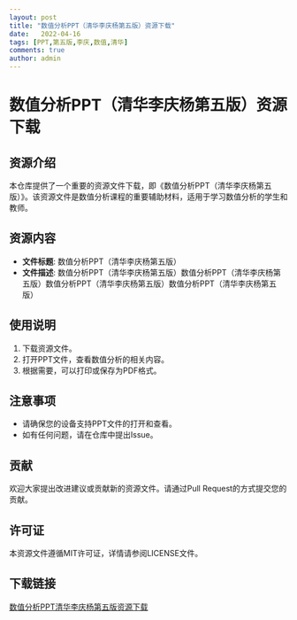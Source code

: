 ```yaml
---
layout: post
title: "数值分析PPT（清华李庆杨第五版）资源下载"
date:   2022-04-16
tags: [PPT,第五版,李庆,数值,清华]
comments: true
author: admin
---
```

# 数值分析PPT（清华李庆杨第五版）资源下载

## 资源介绍

本仓库提供了一个重要的资源文件下载，即《数值分析PPT（清华李庆杨第五版）》。该资源文件是数值分析课程的重要辅助材料，适用于学习数值分析的学生和教师。

## 资源内容

- **文件标题**: 数值分析PPT（清华李庆杨第五版）
- **文件描述**: 数值分析PPT（清华李庆杨第五版）数值分析PPT（清华李庆杨第五版）数值分析PPT（清华李庆杨第五版）数值分析PPT（清华李庆杨第五版）

## 使用说明

1. 下载资源文件。
2. 打开PPT文件，查看数值分析的相关内容。
3. 根据需要，可以打印或保存为PDF格式。

## 注意事项

- 请确保您的设备支持PPT文件的打开和查看。
- 如有任何问题，请在仓库中提出Issue。

## 贡献

欢迎大家提出改进建议或贡献新的资源文件。请通过Pull Request的方式提交您的贡献。

## 许可证

本资源文件遵循MIT许可证，详情请参阅LICENSE文件。

## 下载链接

[数值分析PPT清华李庆杨第五版资源下载](https://pan.quark.cn/s/f3a2e08cb734)